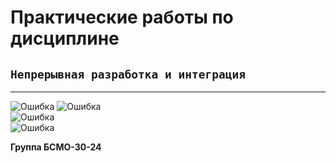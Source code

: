 # Практические работы по дисциплине
## `Непрерывная разработка и интеграция`

___

![Ошибка](https://github.com/Dmitryq/cicd/actions/workflows/ci-pr2.yml/badge.svg)
![Ошибка](https://github.com/Dmitryq/cicd/actions/workflows/ci-pr3.yml/badge.svg)<br />
![Ошибка](https://github.com/Dmitryq/cicd/actions/workflows/ci-pr4.yml/badge.svg)<br />
![Ошибка](https://github.com/Dmitryq/cicd/actions/workflows/cd-pr5.yml/badge.svg)<br />


**Группа БСМО-30-24**

